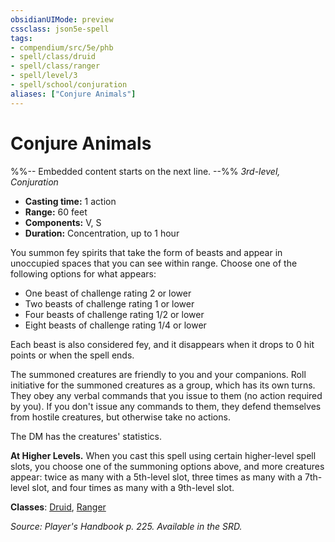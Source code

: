 ```yaml
---
obsidianUIMode: preview
cssclass: json5e-spell
tags:
- compendium/src/5e/phb
- spell/class/druid
- spell/class/ranger
- spell/level/3
- spell/school/conjuration
aliases: ["Conjure Animals"]
---
```

# Conjure Animals
%%-- Embedded content starts on the next line. --%%
*3rd-level, Conjuration*  

- **Casting time:** 1 action
- **Range:** 60 feet
- **Components:** V, S
- **Duration:** Concentration, up to 1 hour

You summon fey spirits that take the form of beasts and appear in unoccupied spaces that you can see within range. Choose one of the following options for what appears:

- One beast of challenge rating 2 or lower  
- Two beasts of challenge rating 1 or lower  
- Four beasts of challenge rating 1/2 or lower  
- Eight beasts of challenge rating 1/4 or lower  

Each beast is also considered fey, and it disappears when it drops to 0 hit points or when the spell ends.

The summoned creatures are friendly to you and your companions. Roll initiative for the summoned creatures as a group, which has its own turns. They obey any verbal commands that you issue to them (no action required by you). If you don't issue any commands to them, they defend themselves from hostile creatures, but otherwise take no actions.

The DM has the creatures' statistics.

**At Higher Levels.** When you cast this spell using certain higher-level spell slots, you choose one of the summoning options above, and more creatures appear: twice as many with a 5th-level slot, three times as many with a 7th-level slot, and four times as many with a 9th-level slot.

**Classes**: [Druid](/compendium/classes/druid.md), [Ranger](/compendium/classes/ranger.md)

*Source: Player's Handbook p. 225. Available in the SRD.*